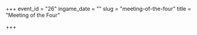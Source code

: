 +++
event_id = "26"
ingame_date = ""
slug = "meeting-of-the-four"
title = "Meeting of the Four"

+++


